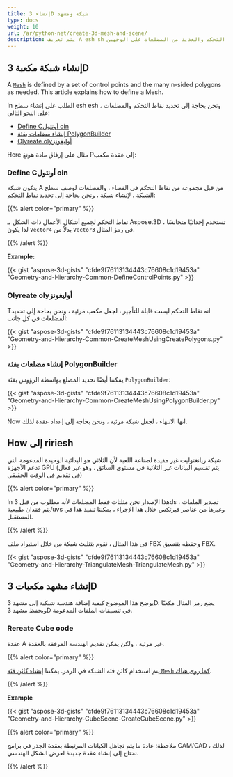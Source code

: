```yaml
---
title: إنشاء 3D شبكة ومشهد
type: docs
weight: 10
url: /ar/python-net/create-3d-mesh-and-scene/
description: يتم تعريف A esh sh من خلال مجموعة من نقاط التحكم والعديد من المضلعات على الوجهين n حسب الحاجة. Tمقالته يوضح كيفية تعريف esh sh.
---
```

##  **إنشاء شبكة مكعبة 3D**
A [`Mesh`](https://reference.aspose.com/3d/net/aspose.threed.entities/mesh) is defined by a set of control points and the many n-sided polygons as needed. This article explains how to define a Mesh.

In الطلب على إنشاء سطح esh esh ، ونحن بحاجة إلى تحديد نقاط التحكم والمضلعات على النحو التالي:

- [Define Cأونتول oin](/3d/ar/python-net/create-3d-mesh-and-scene/)
- [إنشاء مضلعات بفئة PolygonBuilder](/3d/ar/python-net/create-3d-mesh-and-scene/)
- [Olyreate olyأوليغونز](/3d/ar/python-net/create-3d-mesh-and-scene/)

Here مثال على إرفاق مادة هونغ Pإلى عقدة مكعب:
###  **Define Cأونتول oin**
يتكون شبكة A من قبل مجموعة من نقاط التحكم في الفضاء ، والمضلعات لوصف سطح الشبكة ، لإنشاء شبكة ، ونحن بحاجة إلى تحديد نقاط التحكم:

{{% alert color="primary" %}}

نقاط التحكم لجميع أشكال الأعمال ذات الشكل بـ Aspose.3D تستخدم إحداثيًا متجانسًا ، لذا يكون `Vector4` بدلاً من `Vector3` في رمز المثال.

{{% /alert %}}

**Example:**

{{< gist "aspose-3d-gists" "cfde9f76113134443c76608c1d19453a" "Geometry-and-Hierarchy-Common-DefineControlPoints.py" >}}


###  **Olyreate olyأوليغونز**
Tانه نقاط التحكم ليست قابلة للتأجير ، لجعل مكعب مرئية ، ونحن بحاجة إلى تحديد المضلعات في كل جانب:

{{< gist "aspose-3d-gists" "cfde9f76113134443c76608c1d19453a" "Geometry-and-Hierarchy-Common-CreateMeshUsingCreatePolygons.py" >}}


###  **إنشاء مضلعات بفئة PolygonBuilder**
يمكننا أيضًا تحديد المضلع بواسطة الرؤوس بفئة `PolygonBuilder`:

{{< gist "aspose-3d-gists" "cfde9f76113134443c76608c1d19453a" "Geometry-and-Hierarchy-Common-CreateMeshUsingPolygonBuilder.py" >}}

Now انها الانتهاء ، لجعل شبكة مرئية ، ونحن بحاجة إلى إعداد عقدة لذلك.
##  **How إلى ririesh**
شبكة ريانغتوليت غير مفيدة لصناعة اللعبة لأن الثلاثي هو البدائية الوحيدة المدعومة التي تدعم الأجهزة GPU (يتم تقسيم البيانات غير الثلاثية في مستوى السائق ، وهو غير فعال في تقديم في الوقت الحقيقي)

{{% alert color="primary" %}}

In هذا الإصدار نحن مثلثات فقط المضلعات لأنه مطلوب من قبل 3ds تصدير الملفات ، يتم فقدان طبيعية/uvs وغيرها من عناصر فيرتكس خلال هذا الإجراء ، يمكننا تنفيذ هذا في المستقبل.

{{% /alert %}}

في هذا المثال ، نقوم بتثليث شبكة من خلال استيراد ملف FBX وحفظه بتنسيق FBX.

{{< gist "aspose-3d-gists" "cfde9f76113134443c76608c1d19453a" "Geometry-and-Hierarchy-TriangulateMesh-TriangulateMesh.py" >}}
##  **إنشاء مشهد مكعبات 3D**
يوضح هذا الموضوع كيفية إضافة هندسة شبكية إلى مشهد 3D. يضع رمز المثال مكعبًا ويحفظ مشهد 3D في تنسيقات الملفات المدعومة.
###  **Rereate Cube oode**
عقدة A غير مرئية ، ولكن يمكن تقديم الهندسة المرفقة بالعقدة.

{{% alert color="primary" %}}

يتم استخدام كائن فئة الشبكة في الرمز. يمكننا [إنشاء كائن فئة `Mesh` كما روى هناك](https://docs.aspose.com/3d/python-net/create-3d-mesh-and-scene/#create-a-3d-cube-mesh).

{{% /alert %}}

**Example**

{{< gist "aspose-3d-gists" "cfde9f76113134443c76608c1d19453a" "Geometry-and-Hierarchy-CubeScene-CreateCubeScene.py" >}}

{{% alert color="primary" %}}

ملاحظة: عادة ما يتم تجاهل الكيانات المرتبطة بعقدة الجذر في برامج CAM/CAD ، لذلك نحتاج إلى إنشاء عقدة جديدة لعرض الشكل الهندسي.

{{% /alert %}}

